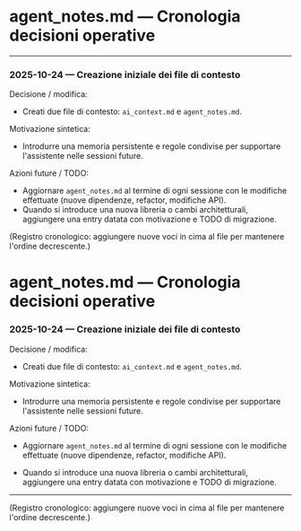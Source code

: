 # agent_notes.md — Cronologia decisioni operative

---

### 2025-10-24 — Creazione iniziale dei file di contesto
Decisione / modifica:
- Creati due file di contesto: `ai_context.md` e `agent_notes.md`.

Motivazione sintetica:
- Introdurre una memoria persistente e regole condivise per supportare l'assistente nelle sessioni future.

Azioni future / TODO:
- Aggiornare `agent_notes.md` al termine di ogni sessione con le modifiche effettuate (nuove dipendenze, refactor, modifiche API).
- Quando si introduce una nuova libreria o cambi architetturali, aggiungere una entry datata con motivazione e TODO di migrazione.

(Registro cronologico: aggiungere nuove voci in cima al file per mantenere l'ordine decrescente.)
# agent_notes.md — Cronologia decisioni operative

### 2025-10-24 — Creazione iniziale dei file di contesto
Decisione / modifica:
- Creati due file di contesto: `ai_context.md` e `agent_notes.md`.

Motivazione sintetica:
- Introdurre una memoria persistente e regole condivise per supportare l'assistente nelle sessioni future.

Azioni future / TODO:

- Aggiornare `agent_notes.md` al termine di ogni sessione con le modifiche effettuate (nuove dipendenze, refactor, modifiche API).

- Quando si introduce una nuova libreria o cambi architetturali, aggiungere una entry datata con motivazione e TODO di migrazione.

---

(Registro cronologico: aggiungere nuove voci in cima al file per mantenere l'ordine decrescente.)
